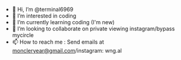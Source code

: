 - 👋 Hi, I’m @terminal6969
- 👀 I’m interested in coding 
- 🌱 I’m currently learning coding (I'm new)
- 💞️ I’m looking to collaborate on private viewing instagram/bypass mycircle
- 📫 How to reach me : Send emails at moncleryear@gmail.com/instagram: wng.al

<!---
terminal6969/terminal6969 is a ✨ special ✨ repository because its `README.md` (this file) appears on your GitHub profile.
You can click the Preview link to take a look at your changes.
--->
